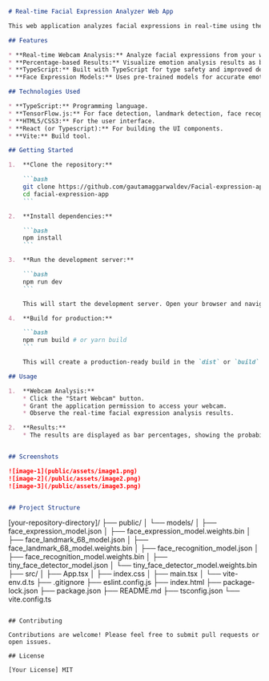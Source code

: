 ```markdown
# Real-time Facial Expression Analyzer Web App

This web application analyzes facial expressions in real-time using the device camera and displays the results as bar percentages for each detected emotion. It utilizes pre-trained face expression models and is built with TypeScript for a robust and maintainable codebase.

## Features

* **Real-time Webcam Analysis:** Analyze facial expressions from your webcam.
* **Percentage-based Results:** Visualize emotion analysis results as bar percentages.
* **TypeScript:** Built with TypeScript for type safety and improved development experience.
* **Face Expression Models:** Uses pre-trained models for accurate emotion detection.

## Technologies Used

* **TypeScript:** Programming language.
* **TensorFlow.js:** For face detection, landmark detection, face recognition, and expression recognition.
* **HTML5/CSS3:** For the user interface.
* **React (or Typescript):** For building the UI components.
* **Vite:** Build tool.

## Getting Started

1.  **Clone the repository:**

    ```bash
    git clone https://github.com/gautamaggarwaldev/Facial-expression-app.git
    cd facial-expression-app
    ```

2.  **Install dependencies:**

    ```bash
    npm install
    ```

3.  **Run the development server:**

    ```bash
    npm run dev
    ```

    This will start the development server. Open your browser and navigate to `http://localhost:[port]` (usually 5173).

4.  **Build for production:**

    ```bash
    npm run build # or yarn build
    ```

    This will create a production-ready build in the `dist` or `build` folder.

## Usage

1.  **Webcam Analysis:**
    * Click the "Start Webcam" button.
    * Grant the application permission to access your webcam.
    * Observe the real-time facial expression analysis results.

2.  **Results:**
    * The results are displayed as bar percentages, showing the probability of each detected emotion (e.g., happy, sad, angry, neutral, etc.).


## Screenshots

![image-1](public/assets/image1.png)
![image-2](/public/assets/image2.png)
![image-3](/public/assets/image3.png)


## Project Structure

```
[your-repository-directory]/
├── public/
│   └── models/
│       ├── face_expression_model.json
│       ├── face_expression_model.weights.bin
│       ├── face_landmark_68_model.json
│       ├── face_landmark_68_model.weights.bin
│       ├── face_recognition_model.json
│       ├── face_recognition_model.weights.bin
│       ├── tiny_face_detector_model.json
│       └── tiny_face_detector_model.weights.bin
├── src/
│   ├── App.tsx
│   ├── index.css
│   ├── main.tsx
│   └── vite-env.d.ts
├── .gitignore
├── eslint.config.js
├── index.html
├── package-lock.json
├── package.json
├── README.md
├── tsconfig.json
└── vite.config.ts
```

## Contributing

Contributions are welcome! Please feel free to submit pull requests or open issues.

## License

[Your License] MIT

